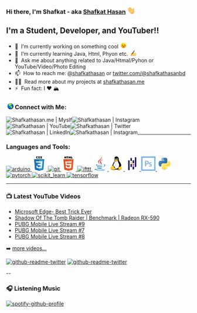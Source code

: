 ### Hi there, I'm Shafkat - aka [Shafkat Hasan][website] <a href="https://www.facebook.com/shafkathasanbd"><img src="emoji/waving-hand-joypixels.gif" width="25px"></a>

## I'm a Student, Developer, and YouTuber!!

- 🔭 &nbsp;I’m currently working on something cool <img src="emoji/winking-face-joypixels.gif" width="18px">
- 🌱 &nbsp;I’m currently learning Java, Html, Phyon etc. <img src="emoji/writing-hand-joypixels.gif" width="18px">
- 💬 &nbsp;Ask me about anything related to Java/Htmal/Pyhon or YouTube/Video/Photo Editing
- 📫 &nbsp;How to reach me: [@shafkathasan](https://m.me/shafkathasanbd) or <a rel="me" href="https://twitter.com/shafkathasanbd">twitter.com/@shafkathasanbd</a>
- 👨‍💻 &nbsp;Read more about my projects at [shafkathasan.me](http://www.shafkathasan.me)
- ⚡ &nbsp;Fun fact: I :heart: :mountain_snow:

### <img src="emoji/globe-joypixels.gif" width="20px"> Connect with Me:

[<img align="left" alt="Shafkathasan.me | Myslf" src="https://img.shields.io/badge/website-000000?style=for-the-badge&logo=About.me&logoColor=white" />][website]
[<img align="left" alt="Shafkathasan | Instagram" src="https://img.shields.io/badge/Facebook-1877F2?style=for-the-badge&logo=facebook&logoColor=white" />][facebook]
[<img align="left" alt="Shafkathasan | YouTube" src="https://img.shields.io/badge/YouTube-FF0000?style=for-the-badge&logo=youtube&logoColor=white"/>][youtube]
[<img align="left" alt="Shafkathasan | Twitter" src="https://img.shields.io/badge/Twitter-1DA1F2?style=for-the-badge&logo=twitter&logoColor=white" />][twitter]
[<img align="left" alt="Shafkathasan | LinkedIn" src="https://img.shields.io/badge/LinkedIn-0077B5?style=for-the-badge&logo=linkedin&logoColor=white" />][linkedin]
[<img align="left" alt="Shafkathasan | Instagram" src="https://img.shields.io/badge/Instagram-E4405F?style=for-the-badge&logo=instagram&logoColor=white" />][instagram]
<!--<br/>

[<img align="left" alt="Shafkathasan | Spotify" src="https://img.shields.io/badge/Spotify-1ED760?&style=for-the-badge&logo=spotify&logoColor=white" />][spotify]
[<img align="left" alt="Shafkathasan | Discord" src="https://img.shields.io/badge/Discord-7289DA?style=for-the-badge&logo=discord&logoColor=white" />][discord]
[<img align="left" alt="Shafkathasan | Pinterest" src="https://img.shields.io/badge/Pinterest-%23E60023.svg?&style=for-the-badge&logo=Pinterest&logoColor=white" />][pinterest]
[<img align="left" alt="Shafkathasan | Telegram" src="https://img.shields.io/badge/Telegram-2CA5E0?style=for-the-badge&logo=telegram&logoColor=white" />][telegram]

[<img align="left" alt="Shafkathasan.com" height="30" width="40" src="https://raw.githubusercontent.com/iconic/open-iconic/master/svg/globe.svg" />][website]
[<img align="left" alt="Shafkathasan | Instagram" height="30" width="40" src="https://raw.githubusercontent.com/jmnote/z-icons/master/svg/facebook.svg" />][facebook]
[<img align="left" alt="Shafkathasan | YouTube" height="30" width="40" src="https://cdn.jsdelivr.net/npm/simple-icons@v6/icons/youtube.svg" class="youtube-color"/>][youtube]
[<img align="left" alt="Shafkathasan | Twitter" height="30" width="40" src="https://raw.githubusercontent.com/jmnote/z-icons/master/svg/twitter.svg" />][twitter]
[<img align="left" alt="Shafkathasan | LinkedIn" height="30" width="40" src="https://cdn.jsdelivr.net/npm/simple-icons@v3/icons/linkedin.svg" />][linkedin]
[<img align="left" alt="Shafkathasan | Instagram" height="30" width="40" src="https://raw.githubusercontent.com/rahuldkjain/github-profile-readme-generator/master/src/images/icons/Social/instagram.svg" />][instagram] -->
<br/>
<br/>

---

<h3 align="left">Languages and Tools:</h3>
<p align="left"> <a href="https://www.arduino.cc/" target="_blank" rel="noreferrer"> <img src="https://cdn.worldvectorlogo.com/logos/arduino-1.svg" alt="arduino" width="40" height="40"/> </a> <a href="https://www.w3schools.com/css/" target="_blank" rel="noreferrer"> <img src="https://raw.githubusercontent.com/devicons/devicon/master/icons/css3/css3-original-wordmark.svg" alt="css3" width="40" height="40"/> </a> <a href="https://git-scm.com/" target="_blank" rel="noreferrer"> <img src="https://www.vectorlogo.zone/logos/git-scm/git-scm-icon.svg" alt="git" width="40" height="40"/> </a> <a href="https://www.w3.org/html/" target="_blank" rel="noreferrer"> <img src="https://raw.githubusercontent.com/devicons/devicon/master/icons/html5/html5-original-wordmark.svg" alt="html5" width="40" height="40"/> </a> <a href="https://ifttt.com/" target="_blank" rel="noreferrer"> <img src="https://www.vectorlogo.zone/logos/ifttt/ifttt-ar21.svg" alt="ifttt" width="40" height="40"/> </a> <a href="https://www.java.com" target="_blank" rel="noreferrer"> <img src="https://raw.githubusercontent.com/devicons/devicon/master/icons/java/java-original.svg" alt="java" width="40" height="40"/> </a> <a href="https://www.linux.org/" target="_blank" rel="noreferrer"> <img src="https://raw.githubusercontent.com/devicons/devicon/master/icons/linux/linux-original.svg" alt="linux" width="40" height="40"/> </a> <a href="https://pandas.pydata.org/" target="_blank" rel="noreferrer"> <img src="https://raw.githubusercontent.com/devicons/devicon/2ae2a900d2f041da66e950e4d48052658d850630/icons/pandas/pandas-original.svg" alt="pandas" width="40" height="40"/> </a> <a href="https://www.photoshop.com/en" target="_blank" rel="noreferrer"> <img src="https://raw.githubusercontent.com/devicons/devicon/master/icons/photoshop/photoshop-line.svg" alt="photoshop" width="40" height="40"/> </a> <a href="https://www.python.org" target="_blank" rel="noreferrer"> <img src="https://raw.githubusercontent.com/devicons/devicon/master/icons/python/python-original.svg" alt="python" width="40" height="40"/> </a> <a href="https://pytorch.org/" target="_blank" rel="noreferrer"> <img src="https://www.vectorlogo.zone/logos/pytorch/pytorch-icon.svg" alt="pytorch" width="40" height="40"/> </a> <a href="https://scikit-learn.org/" target="_blank" rel="noreferrer"> <img src="https://upload.wikimedia.org/wikipedia/commons/0/05/Scikit_learn_logo_small.svg" alt="scikit_learn" width="40" height="40"/> </a> <a href="https://www.tensorflow.org" target="_blank" rel="noreferrer"> <img src="https://www.vectorlogo.zone/logos/tensorflow/tensorflow-icon.svg" alt="tensorflow" width="40" height="40"/> </a> </p>

---

### 📺 Latest YouTube Videos

<!-- YOUTUBE:START -->
- [Microsoft Edge- Best Trick Ever](https://www.youtube.com/watch?v=hHLIOzy8-co)
- [Shadow Of The Tomb Raider | Benchmark | Radeon RX-590](https://www.youtube.com/watch?v=B9_tFpTkmWQ)
- [PUBG Mobile Live Stream #9](https://www.youtube.com/watch?v=cMVOk33mlpM)
- [PUBG Mobile Live Stream #7](https://www.youtube.com/watch?v=-rl0WEc2ECA)
- [PUBG Mobile Live Stream #8](https://www.youtube.com/watch?v=-Tez08L9QBc)
<!-- YOUTUBE:END -->

➡️ [more videos...](https://www.youtube.com/channel/UCn4kiCXKHLjVLCn2HS1DdMw)


[![github-readme-twitter](https://github-readme-twitter.gazf.vercel.app/api?id=shafkathasanbd)][twitter]
[![github-readme-twitter](https://github-readme-twitter.gazf.vercel.app/api?id=shafkathasanbd)](https://github.com/gazf/github-readme-twitter)


--


### 🎧 Listening Music
[![spotify-github-profile](https://spotify-github-profile.vercel.app/api/view?uid=21mbvn47uzcl3m7ooja7j2sny&cover_image=true&theme=novatorem&bar_color=000000&bar_color_cover=false)](https://spotify-github-profile.vercel.app/api/view?uid=21mbvn47uzcl3m7ooja7j2sny&redirect=true)

<!-- <p>&nbsp;<img align="center" src="https://github-readme-stats.vercel.app/api?username=shafkathasan&show_icons=true&locale=en" alt="shafkathasan" /></p> -->

[website]: https://linktr.ee/shafkathasan
[course]: http://vsCodeHero.com
[facebook]: https://www.facebook.com/shafkathasanbd/
[twitter]: https://twitter.com/shafkathasanbd
[youtube]: https://www.youtube.com/channel/UCn4kiCXKHLjVLCn2HS1DdMw
[instagram]: https://www.instagram.com/Shafkathasan/
[linkedin]: https://www.linkedin.com/in/Shafkathasan
[webdevplaylist]: https://www.youtube.com/playlist?list=PLkwxH9e_vrAJ0WbEsFA9W3I1W-g_BTsbt
[jsplaylist]: https://www.youtube.com/playlist?list=PLkwxH9e_vrALRJKu7wfXby3MKeflhTu6B
[cssplaylist]: https://www.youtube.com/playlist?list=PLkwxH9e_vrALSdvZuEh6gqQdmDoDIoqz4
[reactplaylist]: https://www.youtube.com/playlist?list=PLkwxH9e_vrAK4TdffpxKY3QGyHCpxFcQ0
[spotify]: https://open.spotify.com/user/21mbvn47uzcl3m7ooja7j2sny
[discord]: https://discord.com/users/290132748264275970
[pinterest]: https://www.pinterest.com/shafkathasan/
[telegram]: https://t.me/shafkathasan
